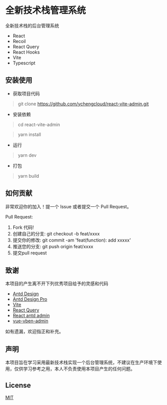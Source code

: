 # 全新技术栈管理系统

全新技术栈的后台管理系统

- React
- Recoil
- React Query
- React Hooks
- Vite
- Typescript

## 安装使用

- 获取项目代码

> git clone https://github.com/ychengcloud/react-vite-admin.git

- 安装依赖

> cd react-vite-admin

> yarn install

- 运行

> yarn dev

- 打包

> yarn build

## 如何贡献

非常欢迎你的加入！提一个 Issue 或者提交一个 Pull Request。

Pull Request:

1. Fork 代码!
2. 创建自己的分支: git checkout -b feat/xxxx
3. 提交你的修改: git commit -am 'feat(function): add xxxxx'
4. 推送您的分支: git push origin feat/xxxx
5. 提交pull request


## 致谢

本项目的产生离不开下列优秀项目给予的灵感和代码

- [Antd Design](https://ant.design)
- [Antd Design Pro](https://pro.ant.design/)
- [Vite](https://vitejs.dev/)
- [React Query](https://react-query.tanstack.com/)
- [React antd admin](https://github.com/WinmezzZ/react-antd-admin.git)
- [vue-vben-admin](https://github.com/anncwb/vue-vben-admin)

如有遗漏，欢迎指正和补充。

## 声明

本项目旨在学习采用最新技术栈实现一个后台管理系统，不建议在生产环境下使用，仅供学习参考之用，本人不负责使用本项目产生的任何问题。

## License

[MIT](./LICENSE)